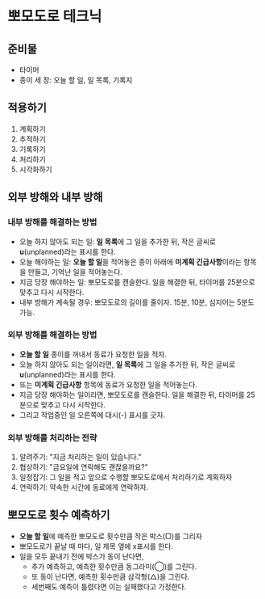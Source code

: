 # 뽀모도로 테크닉

## 준비물
  * 타이머
  * 종이 세 장: 오늘 할 일, 일 목록, 기록지

## 적용하기
  1. 계획하기
  2. 추적하기
  3. 기록하기
  4. 처리하기
  5. 시각화하기

## 외부 방해와 내부 방해
### 내부 방해를 해결하는 방법
  * 오늘 하지 않아도 되는 일: **일 목록**에 그 일을 추가한 뒤, 작은 글씨로 **u**(unplanned)라는 표시를 한다.
  * 오늘 해야하는 일: **오늘 할 일**을 적어놓은 종이 아래에 **미계획 긴급사항**이라는 항목을 만들고, 기억난 일을 적어놓는다.
  * 지금 당장 해야하는 일: 뽀모도로를 캔슬한다. 일을 해결한 뒤, 타이머를 25분으로 맞추고 다시 시작한다.
  * 내부 방해가 계속될 경우: 뽀모도로의 길이를 줄이자. 15분, 10분, 심지어는 5분도 가능.

### 외부 방해를 해결하는 방법
  * **오늘 할 일** 종이를 꺼내서 동료가 요청한 일을 적자.
  * 오늘 하지 않아도 되는 일이라면, **일 목록**에 그 일을 추가한 뒤, 작은 글씨로 **u**(unplanned)라는 표시를 한다.
  * 또는 **미계획 긴급사항** 항목에 동료가 요청한 일을 적어놓는다.
  * 지금 당장 해야하는 일이라면, 뽀모도로를 캔슬한다. 일을 해결한 뒤, 타이머를 25분으로 맞추고 다시 시작한다.
  * 그리고 작업중인 일 오른쪽에 대시(-) 표시를 긋자.

### 외부 방해를 처리하는 전략
  1. 알려주기: "지금 처리하는 일이 있습니다."
  1. 협상하기: "금요일에 연락해도 괜찮을까요?"
  1. 일정잡기: 그 일을 적고 앞으로 수행할 뽀모도로에서 처리하기로 계획하자
  1. 연락하기: 약속한 시간에 동료에게 연락하자.

## 뽀모도로 횟수 예측하기
  * **오늘 할 일**에 예측한 뽀모도로 횟수만큼 작은 박스(▢)를 그리자
  * 뽀모도로가 끝날 때 마다, 일 제목 옆에 x표시를 한다.
  * 일을 모두 끝내기 전에 박스가 동이 난다면,
    * 추가 예측하고, 예측한 횟수만큼 동그라미(◯)를 그린다.
    * 또 동이 난다면, 예측한 횟수만큼 삼각형(△)을 그린다.
    * 세번째도 예측이 틀렸다면 이는 실패했다고 가정한다.